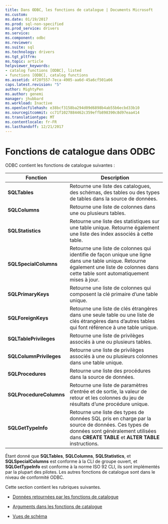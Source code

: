 ```yaml
---
title: Dans ODBC, les fonctions de catalogue | Documents Microsoft
ms.custom: 
ms.date: 01/19/2017
ms.prod: sql-non-specified
ms.prod_service: drivers
ms.service: 
ms.component: odbc
ms.reviewer: 
ms.suite: sql
ms.technology: drivers
ms.tgt_pltfrm: 
ms.topic: article
helpviewer_keywords:
- catalog functions [ODBC], listed
- functions [ODBC], catalog functions
ms.assetid: 4f28f557-7eca-4905-aa6d-45a6cf501a66
caps.latest.revision: "5"
author: MightyPen
ms.author: genemi
manager: jhubbard
ms.workload: Inactive
ms.openlocfilehash: e38bcf3158ba294d09d6898b4ab55b6ecbd33b10
ms.sourcegitcommit: cc71f1027884462c359effb898390c8d97eaa414
ms.translationtype: MT
ms.contentlocale: fr-FR
ms.lasthandoff: 12/21/2017
---
```

# <a name="catalog-functions-in-odbc"></a>Fonctions de catalogue dans ODBC
ODBC contient les fonctions de catalogue suivantes :  
  
|Fonction|Description|  
|--------------|-----------------|  
|**SQLTables**|Retourne une liste des catalogues, des schémas, des tables ou des types de tables dans la source de données.|  
|**SQLColumns**|Retourne une liste de colonnes dans une ou plusieurs tables.|  
|**SQLStatistics**|Retourne une liste des statistiques sur une table unique. Retourne également une liste des index associés à cette table.|  
|**SQLSpecialColumns**|Retourne une liste de colonnes qui identifie de façon unique une ligne dans une table unique. Retourne également une liste de colonnes dans cette table sont automatiquement mises à jour.|  
|**SQLPrimaryKeys**|Retourne une liste de colonnes qui composent la clé primaire d’une table unique.|  
|**SQLForeignKeys**|Retourne une liste de clés étrangères dans une seule table ou une liste de clés étrangères dans d’autres tables qui font référence à une table unique.|  
|**SQLTablePrivileges**|Retourne une liste de privilèges associés à une ou plusieurs tables.|  
|**SQLColumnPrivileges**|Retourne une liste de privilèges associés à une ou plusieurs colonnes dans une table unique.|  
|**SQLProcedures**|Retourne une liste des procédures dans la source de données.|  
|**SQLProcedureColumns**|Retourne une liste de paramètres d’entrée et de sortie, la valeur de retour et les colonnes du jeu de résultats d’une procédure unique.|  
|**SQLGetTypeInfo**|Retourne une liste des types de données SQL pris en charge par la source de données. Ces types de données sont généralement utilisées dans **CREATE TABLE** et **ALTER TABLE** instructions.|  
  
 Étant donné que **SQLTables**, **SQLColumns**, **SQLStatistics**, et **SQLSpecialColumns** est conforme à la CLI de groupe ouvert, et **SQLGetTypeInfo** est conforme à la norme ISO 92 CLI, ils sont implémentés par la plupart des pilotes. Les autres fonctions de catalogue sont dans le niveau de conformité ODBC.  
  
 Cette section contient les rubriques suivantes.  
  
-   [Données retournées par les fonctions de catalogue](../../../odbc/reference/develop-app/data-returned-by-catalog-functions.md)  
  
-   [Arguments dans les fonctions de catalogue](../../../odbc/reference/develop-app/arguments-in-catalog-functions.md)  
  
-   [Vues de schéma](../../../odbc/reference/develop-app/schema-views.md)
